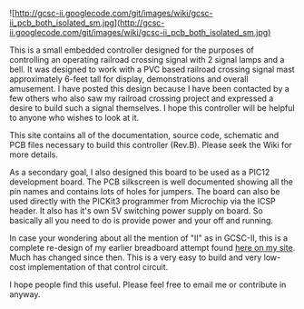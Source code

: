 ![http://gcsc-ii.googlecode.com/git/images/wiki/gcsc-ii_pcb_both_isolated_sm.jpg](http://gcsc-ii.googlecode.com/git/images/wiki/gcsc-ii_pcb_both_isolated_sm.jpg)

This is a small embedded controller designed for the purposes of controlling an operating railroad crossing signal with 2 signal lamps and a bell. It was designed to work with a PVC based railroad crossing signal mast approximately 6-feet tall for display, demonstrations and overall amusement. I  have posted this design because I have been contacted by a few others who also saw my railroad crossing project and expressed a desire to build such a signal themselves. I hope this controller will be helpful to anyone who wishes to look at it.

This site contains all of the documentation, source code, schematic and PCB files necessary to build this controller (Rev.B). Please seek the Wiki for more details.

As a secondary goal, I also designed this board to be used as a PIC12 development board. The PCB silkscreen is well documented showing all the pin names and contains lots of holes for jumpers. The board can also be used directly with the PICKit3 programmer from Microchip via the ICSP header. It also has it's own 5V switching power supply on board. So basically all you need to do is provide power and your off and running.

In case your wondering about all the mention of "II" as in GCSC-II, this is a complete re-design of my earlier breadboard attempt found [here on my site](http://www.kevinmfodor.com/home/model-railroading-projects/railroad-crossing-signal). Much has changed since then. This is a very easy to build and very low-cost implementation of that control circuit.

I hope people find this useful. Please feel free to email me or contribute in anyway.